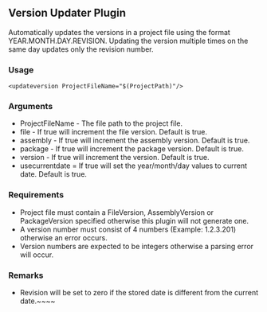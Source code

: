 ## Version Updater Plugin

Automatically updates the versions in a project file using the format YEAR.MONTH.DAY.REVISION. Updating the version multiple times on the same day updates only the revision number.

### Usage

    <updateversion ProjectFileName="$(ProjectPath)"/>

### Arguments
 
* ProjectFileName - The file path to the project file.
* file - If true will increment the file version. Default is true.
* assembly - If true will increment the assembly version. Default is true.
* package - If true will increment the package version. Default is true.
* version - If true will increment the version. Default is true.
* usecurrentdate = If true will set the year/month/day values to current date. Default is true.

### Requirements

* Project file must contain a FileVersion, AssemblyVersion or PackageVersion specified otherwise this plugin will not generate one.
* A version number must consist of 4 numbers (Example: 1.2.3.201) otherwise an error occurs.
* Version numbers are expected to be integers otherwise a parsing error will occur.

### Remarks
* Revision will be set to zero if the stored date is different from the current date.~~~~